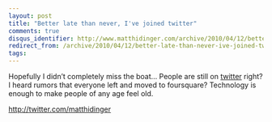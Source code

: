 ```yaml
---
layout: post
title: "Better late than never, I've joined twitter"
comments: true
disqus_identifier: http://www.matthidinger.com/archive/2010/04/12/better-late-than-never-ive-joined-twitter.aspx
redirect_from: /archive/2010/04/12/better-late-than-never-ive-joined-twitter.aspx/
tags: 
---
```

Hopefully I didn’t completely miss the boat… People are still on [twitter](http://twitter.com/matthidinger) right? I heard rumors that everyone left and moved to foursquare? Technology is enough to make people of any age feel old.

<http://twitter.com/matthidinger>

